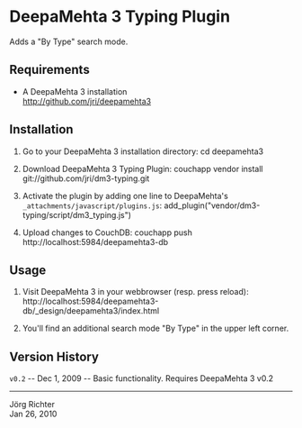 
DeepaMehta 3 Typing Plugin
==========================

Adds a "By Type" search mode.  


Requirements
------------

* A DeepaMehta 3 installation  
  <http://github.com/jri/deepamehta3>


Installation
------------

1.  Go to your DeepaMehta 3 installation directory:
        cd deepamehta3

2.  Download DeepaMehta 3 Typing Plugin:
        couchapp vendor install git://github.com/jri/dm3-typing.git

3.  Activate the plugin by adding one line to DeepaMehta's `_attachments/javascript/plugins.js`:
        add_plugin("vendor/dm3-typing/script/dm3_typing.js")

4.  Upload changes to CouchDB:
        couchapp push http://localhost:5984/deepamehta3-db


Usage
-----

1.  Visit DeepaMehta 3 in your webbrowser (resp. press reload):
        http://localhost:5984/deepamehta3-db/_design/deepamehta3/index.html

2.  You'll find an additional search mode "By Type" in the upper left corner.  


Version History
---------------

`v0.2` -- Dec  1, 2009 -- Basic functionality. Requires DeepaMehta 3 v0.2


------------
Jörg Richter  
Jan 26, 2010

